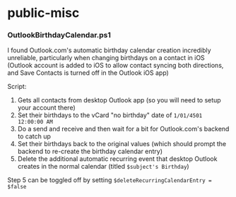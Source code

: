 # public-misc

### OutlookBirthdayCalendar.ps1

I found Outlook.com's automatic birthday calendar creation incredibly unreliable, particularly when changing birthdays on a contact in iOS (Outlook account is added to iOS to allow contact syncing both directions, and Save Contacts is turned off in the Outlook iOS app)

Script:

1. Gets all contacts from desktop Outlook app (so you will need to setup your account there)
2. Set their birthdays to the vCard "no birthday" date of `1/01/4501 12:00:00 AM`
3. Do a send and receive and then wait for a bit for Outlook.com's backend to catch up
4. Set their birthdays back to the original values (which should prompt the backend to re-create the birthday calendar entry)
5. Delete the additional automatic recurring event that desktop Outlook creates in the normal calendar (titled `$subject's Birthday`)

Step 5 can be toggled off by setting `$deleteRecurringCalendarEntry = $false`

